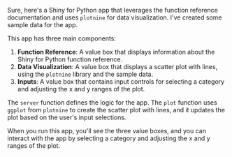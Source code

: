 Sure, here's a Shiny for Python app that leverages the function reference documentation and uses `plotnine` for data visualization. I've created some sample data for the app.



This app has three main components:

1. **Function Reference**: A value box that displays information about the Shiny for Python function reference.
2. **Data Visualization**: A value box that displays a scatter plot with lines, using the `plotnine` library and the sample data.
3. **Inputs**: A value box that contains input controls for selecting a category and adjusting the x and y ranges of the plot.

The `server` function defines the logic for the app. The `plot` function uses `ggplot` from `plotnine` to create the scatter plot with lines, and it updates the plot based on the user's input selections.

When you run this app, you'll see the three value boxes, and you can interact with the app by selecting a category and adjusting the x and y ranges of the plot.